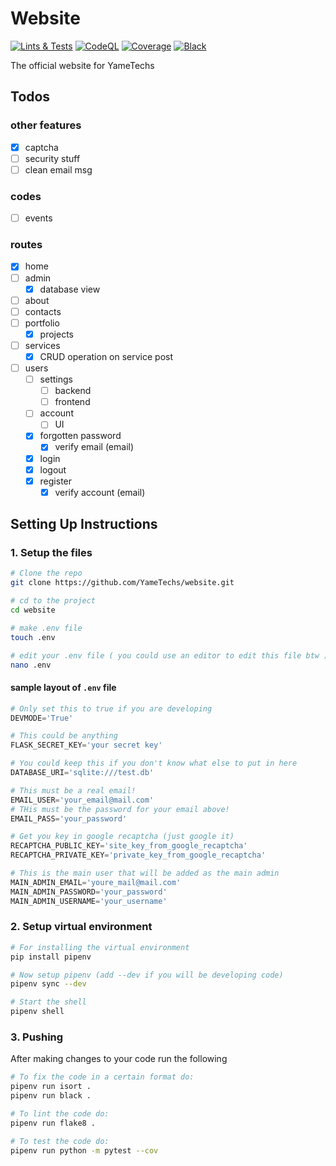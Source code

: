 # Website

[![Lints & Tests][lint_n_test.img]][lint_n_test.action]
[![CodeQL][codeql.img]][codeql.action]
[![Coverage][coverage.img]][coverage.coveralls]
[![Black][black.img]][black.github]

[lint_n_test.img]: https://github.com/YameTechs/website/actions/workflows/lint_n_test.yml/badge.svg
[lint_n_test.action]: https://github.com/YameTechs/website/actions?query=workflow%3A%22Lint+%26+Test%22+branch%3Amain++

[codeql.img]: https://github.com/YameTechs/website/actions/workflows/codeql-analysis.yml/badge.svg
[codeql.action]: https://github.com/YameTechs/website/actions?query=branch%3Amain+workflow%3ACodeQL++

[coverage.img]: https://coveralls.io/repos/github/YameTechs/website/badge.svg
[coverage.coveralls]: https://coveralls.io/github/YameTechs/website

[black.img]: https://img.shields.io/badge/code%20style-black-000000.svg
[black.github]: https://github.com/psf/black

The official website for YameTechs

## Todos

### other features

- [x] captcha
- [ ] security stuff
- [ ] clean email msg

### codes

- [ ] events

### routes

- [x] home
- [ ] admin
  - [x] database view
- [ ] about
- [ ] contacts
- [ ] portfolio
  - [x] projects
- [ ] services
  - [x] CRUD operation on service post
  <!-- - [ ] bots (discord) -->
  <!-- - [ ] websites -->
- [ ] users
  - [ ] settings
    - [ ] backend
    - [ ] frontend
  - [ ] account
    - [ ] UI
  - [x] forgotten password
    - [x] verify email (email)
  - [x] login
  - [x] logout
  - [x] register
    - [x] verify account (email)

## Setting Up Instructions

### 1. Setup the files

```bash
# Clone the repo
git clone https://github.com/YameTechs/website.git

# cd to the project
cd website

# make .env file
touch .env

# edit your .env file ( you could use an editor to edit this file btw )
nano .env
```

#### sample layout of `.env` file

```python
# Only set this to true if you are developing
DEVMODE='True'

# This could be anything
FLASK_SECRET_KEY='your secret key'

# You could keep this if you don't know what else to put in here
DATABASE_URI='sqlite:///test.db'

# This must be a real email!
EMAIL_USER='your_email@mail.com'
# THis must be the password for your email above!
EMAIL_PASS='your_password'

# Get you key in google recaptcha (just google it)
RECAPTCHA_PUBLIC_KEY='site_key_from_google_recaptcha'
RECAPTCHA_PRIVATE_KEY='private_key_from_google_recaptcha'

# This is the main user that will be added as the main admin
MAIN_ADMIN_EMAIL='youre_mail@mail.com'
MAIN_ADMIN_PASSWORD='your_password'
MAIN_ADMIN_USERNAME='your_username'
```

### 2. Setup virtual environment

```bash
# For installing the virtual environment
pip install pipenv

# Now setup pipenv (add --dev if you will be developing code)
pipenv sync --dev

# Start the shell
pipenv shell
```

### 3. Pushing

After making changes to your code run the following

```bash
# To fix the code in a certain format do:
pipenv run isort .
pipenv run black .

# To lint the code do:
pipenv run flake8 .

# To test the code do:
pipenv run python -m pytest --cov
```
